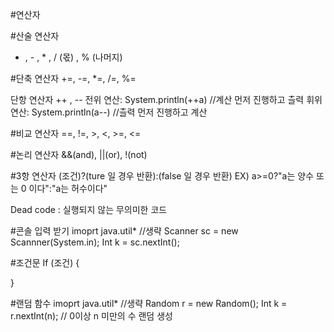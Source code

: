 #연산자
  
#산술 연산자 
+ , - , * , / (몫) , % (나머지)
  
#단축 연산자
+=, -=, *=, /=, %=
  
단항 연산자
++ , --
전위 연산: System.println(++a) //계산 먼저 진행하고 츨력
휘위 연산: System.println(a--) //츨력 먼저 진행하고 계산 
  
#비교 연산자
==, !=, >, <, >=, <= 
  
#논리 연산자
&&(and), ||(or), !(not)
  
#3항 연산자 
(조건)?(ture 일 경우 반환):(false 일 경우 반환)
EX)
a>=0?"a는 양수 또는 0 이다":"a는 허수이다"

Dead code : 실행되지 않는 무의미한 코드

#콘솔 입력 받기
imoprt java.util* 
//생략
Scanner sc = new Scannner(System.in);
Int k = sc.nextInt();

#조건문
If (조건) {
  
}

#랜덤 함수
imoprt java.util* 
//생략
Random r = new Random();
Int k = r.nextInt(n); // 0이상 n 미만의 수 랜덤 생성







